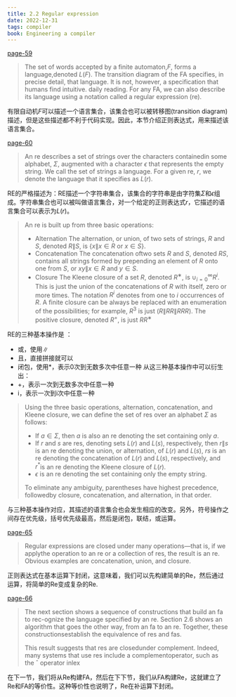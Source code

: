 ```yaml
---
title: 2.2 Regular expression
date: 2022-12-31
tags: compiler
book: Engineering a compiler
---
```



[page-59](bookxnotepro://opennote/?nb={b7f4e0c6-1a2e-4ef0-9121-1eeb029d1870}&book=21548d9f83b3ce5d353a8baccff171a2&page=58&x=329&y=107&id=7&uuid=eaf051f6a0fb30a21fe89eac6f5eb339)

>The set of words accepted by a finite automaton,$F$, forms a language,denoted $L(F)$. The transition diagram of the FA specifies, in precise detail, that language. It is not, however, a specification that humans find intuitive. daily reading. For any FA, we can also describe its language using a notation called a regular expression (re).

有限自动机$F$可以描述一个语言集合，该集合也可以被转移图(transition diagram)描述，但是这些描述都不利于代码实现。因此，本节介绍正则表达式，用来描述该语言集合。

[page-60](bookxnotepro://opennote/?nb={b7f4e0c6-1a2e-4ef0-9121-1eeb029d1870}&book=21548d9f83b3ce5d353a8baccff171a2&page=59&x=211&y=310&id=37&uuid=12b2dcd9f9cdde959015bc3c6f83b485)

>An re describes a set of strings over the characters containedin some alphabet, $\Sigma$, augmented with a character $\epsilon$ that represents the empty string. We call the set of strings a language. For a given re, $r$, we denote the language that it specifies as $L(r)$.

RE的严格描述为：RE描述一个字符串集合，该集合的字符串是由字符集$\Sigma$和$\epsilon$组成。字符串集合也可以被叫做语言集合，对一个给定的正则表达式$r$，它描述的语言集合可以表示为$L(r)$。

> An re is built up from three basic operations:
> - Alternation The alternation, or union, of two sets of strings, $R$ and $S$, denoted $R \| S$, is              $\{x \| x \in R \text{ or } x \in S \}$.
> - Concatenation The concatenation oftwo sets $R$ and $S$, denoted $RS$, contains all strings formed by prepending an element of $R$ onto one from $S$, or ${xy \| x \in R \text{ and } y \in S}$.
> - Closure The Kleene closure of a set $R$, denoted $R^∗$, is $\cup_{i=0}^{\infty}R^i$. This is just the union of the concatenations of $R$ with itself, zero or more times.
>   The notation  $R^i$ denotes from one to $i$ occurrences of $R$. A finite closure can be always be replaced with an enumeration of the possibilities; for example, $R^3$ is just $(R \| RR \| RRR)$. The positive closure, denoted $R^+$, is just $RR^∗$ 
 
RE的三种基本操作是 ：
- 或，使用$\|$
- 且，直接拼接就可以
- 闭包，使用\*，表示0次到无数多次中任意一种
从这三种基本操作中可以衍生出：
- +，表示一次到无数多次中任意一种
- i，表示一次到i次中任意一种

> Using the three basic operations, alternation, concatenation, and Kleene closure, we can define the set of res over an alphabet $\Sigma$ as follows:
> - If $a \in \Sigma$, then $a$ is also an re denoting the set containing only $a$.
> - If $r$ and $s$ are res, denoting sets $L(r)$ and $L(s)$, respectively, then $r \| s$ is an re denoting the union, or alternation, of $L(r)$ and $L(s)$, $rs$ is an re denoting the concatenation of $L(r)$ and $L(s)$, respectively, and $r^*$is an re denoting the Kleene closure of $L(r)$.
> - $\epsilon$ is an re denoting the set containing only the empty string.
> 
> To eliminate any ambiguity, parentheses have highest precedence, followedby closure, concatenation, and alternation, in that order.

与三种基本操作对应，其描述的语言集合也会发生相应的改变。另外，符号操作之间存在优先级，括号优先级最高，然后是闭包，联结，或运算。

[page-65](bookxnotepro://opennote/?nb={b7f4e0c6-1a2e-4ef0-9121-1eeb029d1870}&book=21548d9f83b3ce5d353a8baccff171a2&page=64&x=329&y=502&id=162&uuid=651b2f45a2386b219ccc1c9a13ce5fd3)

>Regular expressions are closed under many operations—that is, if we applythe operation to an re or a collection of res, the result is an re. Obvious examples are concatenation, union, and closure.

正则表达式在基本运算下封闭，这意味着，我们可以先构建简单的Re，然后通过运算，将简单的Re变成复杂的Re.

[page-66](bookxnotepro://opennote/?nb={b7f4e0c6-1a2e-4ef0-9121-1eeb029d1870}&book=21548d9f83b3ce5d353a8baccff171a2&page=65&x=211&y=354&id=46&uuid=11fbe49906feb2fa86e82c29de94d0f8)

> The next section shows a sequence of constructions that build an fa to rec-ognize the language specified by an re. Section 2.6 shows an algorithm that goes the other way, from an fa to an re. Together, these constructionsestablish the equivalence of res and fas.
> 
> This result suggests that res are closedunder complement. Indeed, many systems that use res include a complementoperator, such as the ˆ operator inlex

在下一节，我们将从Re构建FA，然后在下下节，我们从FA构建Re，这就建立了Re和FA的等价性。这种等价性也说明了，Re在补运算下封闭。













